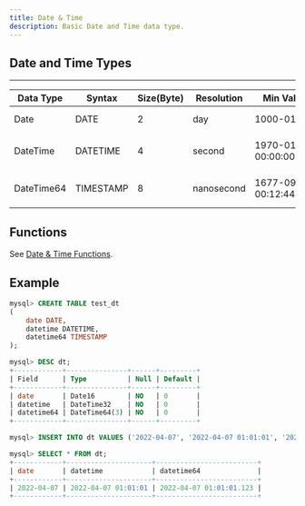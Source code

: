 ```yaml
---
title: Date & Time
description: Basic Date and Time data type.
---
```


## Date and Time Types

---
| Data Type   |  Syntax    | Size(Byte)    |  Resolution | Min Value             | Max Value                     | Format |
| ------------|------------| ------- |  ---------- | --------------------- |------------------------------ | ---------------------- |
| Date        |  DATE      | 2 |  day        | 1000-01-01            | 9999-12-31                    | YYYY-MM-DD             |
| DateTime    |  DATETIME  | 4 |  second     | 1970-01-01 00:00:00   | 2105-12-31 23:59:59           | YYYY-MM-DD hh:mm:ss    |
| DateTime64  |  TIMESTAMP | 8 |  nanosecond | 1677-09-21 00:12:44.000 | 2262-04-11 23:47:16.854     | YYYY-MM-DD hh:mm:ss.ff |

## Functions

See [Date & Time Functions](/doc/reference/functions/datetime-functions).

## Example
```sql
mysql> CREATE TABLE test_dt
(
    date DATE,
    datetime DATETIME,
    datetime64 TIMESTAMP 
);

mysql> DESC dt;
+------------+---------------+------+---------+
| Field      | Type          | Null | Default |
+------------+---------------+------+---------+
| date       | Date16        | NO   | 0       |
| datetime   | DateTime32    | NO   | 0       |
| datetime64 | DateTime64(3) | NO   | 0       |
+------------+---------------+------+---------+

mysql> INSERT INTO dt VALUES ('2022-04-07', '2022-04-07 01:01:01', '2022-04-07 01:01:01.123');

mysql> SELECT * FROM dt;
+------------+---------------------+-------------------------+
| date       | datetime            | datetime64              |
+------------+---------------------+-------------------------+
| 2022-04-07 | 2022-04-07 01:01:01 | 2022-04-07 01:01:01.123 |
+------------+---------------------+-------------------------+
```
